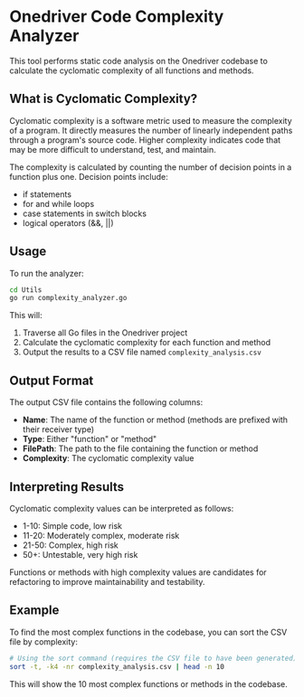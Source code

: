 # Onedriver Code Complexity Analyzer

This tool performs static code analysis on the Onedriver codebase to calculate the cyclomatic complexity of all functions and methods.

## What is Cyclomatic Complexity?

Cyclomatic complexity is a software metric used to measure the complexity of a program. It directly measures the number of linearly independent paths through a program's source code. Higher complexity indicates code that may be more difficult to understand, test, and maintain.

The complexity is calculated by counting the number of decision points in a function plus one. Decision points include:
- if statements
- for and while loops
- case statements in switch blocks
- logical operators (&&, ||)

## Usage

To run the analyzer:

```bash
cd Utils
go run complexity_analyzer.go
```

This will:
1. Traverse all Go files in the Onedriver project
2. Calculate the cyclomatic complexity for each function and method
3. Output the results to a CSV file named `complexity_analysis.csv`

## Output Format

The output CSV file contains the following columns:

- **Name**: The name of the function or method (methods are prefixed with their receiver type)
- **Type**: Either "function" or "method"
- **FilePath**: The path to the file containing the function or method
- **Complexity**: The cyclomatic complexity value

## Interpreting Results

Cyclomatic complexity values can be interpreted as follows:

- 1-10: Simple code, low risk
- 11-20: Moderately complex, moderate risk
- 21-50: Complex, high risk
- 50+: Untestable, very high risk

Functions or methods with high complexity values are candidates for refactoring to improve maintainability and testability.

## Example

To find the most complex functions in the codebase, you can sort the CSV file by complexity:

```bash
# Using the sort command (requires the CSV file to have been generated)
sort -t, -k4 -nr complexity_analysis.csv | head -n 10
```

This will show the 10 most complex functions or methods in the codebase.